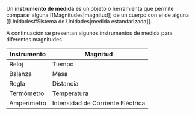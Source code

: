 Un **instrumento de medida** es un objeto o herramienta que permite comparar alguna [[Magnitudes|magnitud]] de un cuerpo con el de alguna [[Unidades#Sistema de Unidades|medida estandarizada]].

A continuación se presentan algunos instrumentos de medida para diferentes magnitudes.

| Instrumento | Magnitud                          |
| ----------- | --------------------------------- |
| Reloj       | Tiempo                            |
| Balanza     | Masa                              |
| Regla       | Distancia                         |
| Termómetro  | Temperatura                       |
| Amperímetro | Intensidad de Corriente Eléctrica |

